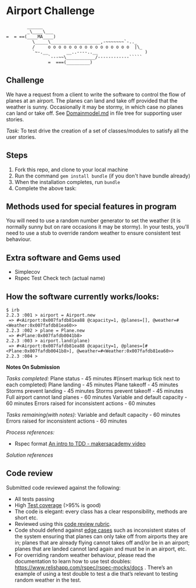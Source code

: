 Airport Challenge
=================

```
        ______
        _\____\___
=  = ==(____MA____)
          \_____\___________________,-~~~~~~~`-.._
          /     o o o o o o o o o o o o o o o o  |\_
          `~-.__       __..----..__                  )
                `---~~\___________/------------`````
                =  ===(_________)

```

Challenge
---------

We have a request from a client to write the software to control the flow of planes at an airport. The planes can land and take off provided that the weather is sunny. Occasionally it may be stormy, in which case no planes can land or take off. See [Domainmodel.md](http://github.com/memunyawiri/airport_challenge) in file tree for supporting user stories.

*Task:* To test drive the creation of a set of classes/modules to satisfy all the user stories.

Steps
--------
1. Fork this repo, and clone to your local machine
2. Run the command ```gem install bundle``` (if you don't have bundle already)
3. When the installation completes, run ```bundle```
4. Complete the above task:

Methods used for special features in program
-----------------------------------------------

You will need to use a random number generator to set the weather (it is normally sunny but on rare occasions it may be stormy). In your tests, you'll need to use a stub to override random weather to ensure consistent test behaviour.

Extra software and Gems used
-----------------------------

* Simplecov
* Rspec Test Check tech (actual name)

How the software currently works/looks:
------------------------------------

```
$ irb
2.2.3 :001 > airport = Airport.new
 => #<Airport:0x007fafdb81ea88 @capacity=1, @planes=[], @weather=#<Weather:0x007fafdb81ea60>>
2.2.3 :002 > plane = Plane.new
 => #<Plane:0x007fafdb0041b8>
2.2.3 :003 > airport.land(plane)
 => #<Airport:0x007fafdb81ea88 @capacity=1, @planes=[#<Plane:0x007fafdb0041b8>], @weather=#<Weather:0x007fafdb81ea60>>
2.2.3 :004 >
```

**Notes On Submission**

*Tasks completed:*
Plane status - 45 minutes #(insert markup tick next to each completed)
Plane landing - 45 minutes
Plane takeoff - 45 minutes
Storms prevent landing - 45 minutes
Storms prevent takeoff - 45 minutes
Full airport cannot land planes - 60 minutes
Variable and default capacity - 60 minutes
Errors raised for inconsistent actions - 60 minutes

*Tasks remaining(with notes):*
Variable and default capacity - 60 minutes
Errors raised for inconsistent actions - 60 minutes

*Process references:*
* Rspec format [An intro to TDD - makersacademy video](https://www.youtube.com/watch?v=CHTep2zQVAc)


*Solution references*

Code review
------------
Submitted code reviewed against the following:

* All tests passing
* High [Test coverage](https://github.com/makersacademy/course/blob/master/pills/test_coverage.md) (>95% is good)
* The code is elegant: every class has a clear responsibility, methods are short etc.
* Reviewed using this [code review rubric](docs/review.md).
* Code should defend against [edge cases](http://programmers.stackexchange.com/questions/125587/what-are-the-difference-between-an-edge-case-a-corner-case-a-base-case-and-a-b) such as inconsistent states of the system ensuring that planes can only take off from airports they are in; planes that are already flying cannot takes off and/or be in an airport; planes that are landed cannot land again and must be in an airport, etc.
* For overriding random weather behaviour, please read the documentation to learn how to use test doubles: https://www.relishapp.com/rspec/rspec-mocks/docs . There’s an example of using a test double to test a die that’s relevant to testing random weather in the test.
